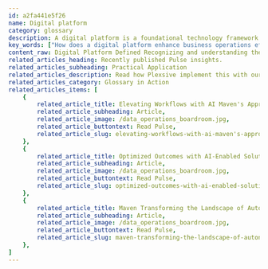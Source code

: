 ```yaml
---
id: a2fa441e5f26
name: Digital platform
category: glossary
description: A digital platform is a foundational technology framework that streamlines business operations and IT systems, fostering operational efficiency, superior customer engagement, and robust business intelligence to drive growth and performance.
key_words: ["How does a digital platform enhance business operations efficiency?", "What are the benefits of digital platforms for customer engagement?", "How do digital platforms improve product development and launch strategies?", "What role do digital platforms play in advancing business intelligence?", "How can implementing a digital platform streamline workflows for businesses?", "In what ways do digital platforms contribute to increased customer satisfaction?", "How essential is a digital platform for IT system unification?", "What insights can be drawn from digital platforms to refine operational practices?", "How do digital platforms support the creation of valuable business intelligence?", "How can Maven Technologies assist in leveraging digital platforms to drive growth?"]
content_raw: Digital Platform Defined Recognizing and understanding the role of a digital platform is key in our modern, highly-digital world. Essential to both operations and customer engagement, a digital platform acts as the foundation upon which a company carries out its business processes. Utilizing cutting-edge software and technology, a digital platform drives the unification and simplification of both business operations and IT systems. Business Benefits of a Digital Platform A digital platform unveils a wealth of benefits for businesses, largely centered on standardization and efficiency. From improving internal functions to enhancing customer satisfaction, businesses that employ a digital platform can experience streamlined workflows and improved transparency. This optimization extends to the progression of product development and launch, customer service performance, and the creation of valuable business intelligence. The insights drawn from these areas can be used to guide and refine both operational practices and strategic planning. Such comprehensive, real-time intelligence is a mighty tool that provides employees across all functions with key insights to improve performance and ultimately drive growth. For instance, customer service representatives equipped with enriched data, analytics, and insights can engage customers more effectively, leading to increased customer satisfaction and revenue generation. Here at Maven Technologies, we're committed to unlocking productivity by leveraging the power of elite digital platforms for your business. Drawing on our extensive experience and in-depth understanding of digital platforms, we work to implement these powerful tools in your operations, driving value at scale for businesses of all sizes. Explore the possibilities with Maven Technologies - Together we can help you see the real business benefit of implementing a top-tier digital platform.
related_articles_heading: Recently published Pulse insights.
related_articles_subheading: Practical Application
related_articles_description: Read how Plexsive implement this with our clients.
related_articles_category: Glossary in Action
related_articles_items: [
	{
		related_article_title: Elevating Workflows with AI Maven's Approach,
		related_article_subheading: Article,
		related_article_image: /data_operations_boardroom.jpg,
		related_article_buttontext: Read Pulse,
		related_article_slug: elevating-workflows-with-ai-maven's-approach
	},
	{
		related_article_title: Optimized Outcomes with AI-Enabled Solutions,
		related_article_subheading: Article,
		related_article_image: /data_operations_boardroom.jpg,
		related_article_buttontext: Read Pulse,
		related_article_slug: optimized-outcomes-with-ai-enabled-solutions
	},
	{
		related_article_title: Maven Transforming the Landscape of Autonomous Vehicles,
		related_article_subheading: Article,
		related_article_image: /data_operations_boardroom.jpg,
		related_article_buttontext: Read Pulse,
		related_article_slug: maven-transforming-the-landscape-of-autonomous-vehicles
	},
]
---
```

